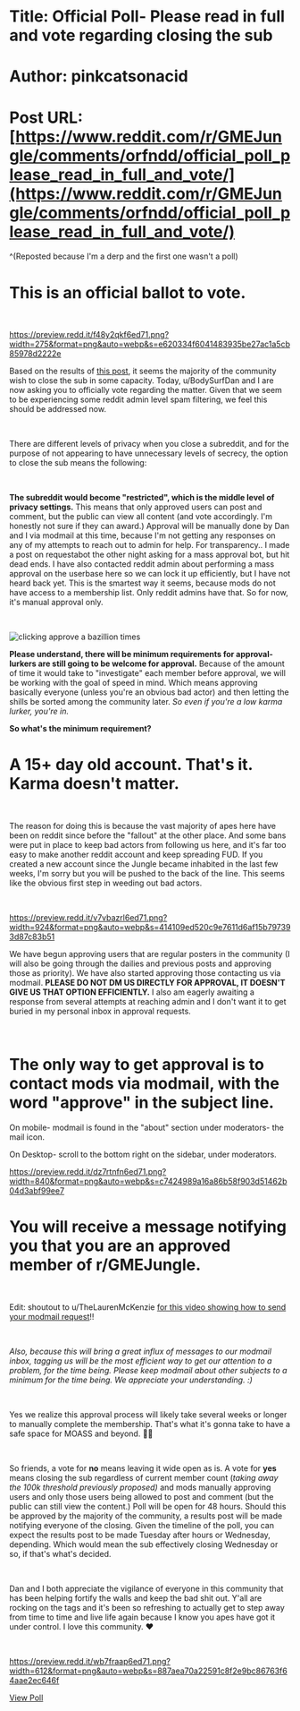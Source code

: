 # Title: Official Poll- Please read in full and vote regarding closing the sub
# Author: pinkcatsonacid
# Post URL: [https://www.reddit.com/r/GMEJungle/comments/orfndd/official_poll_please_read_in_full_and_vote/](https://www.reddit.com/r/GMEJungle/comments/orfndd/official_poll_please_read_in_full_and_vote/)


^(Reposted because I'm a derp and the first one wasn't a poll)

# This is an official ballot to vote.

&#x200B;

https://preview.redd.it/f48y2qkf6ed71.png?width=275&format=png&auto=webp&s=e620334f6041483935be27ac1a5cb85978d2222e

Based on the results of [this post](https://www.reddit.com/r/GMEJungle/comments/opi6uw/state_of_the_jungle_address_lets_talk_about_sub/?utm_source=share&utm_medium=web2x&context=3), it seems the majority of the community wish to close the sub in some capacity. Today, u/BodySurfDan and I are now asking you to officially vote regarding the matter. Given that we seem to be experiencing some reddit admin level spam filtering, we feel this should be addressed now.

&#x200B;

There are different levels of privacy when you close a subreddit, and for the purpose of not appearing to have unnecessary levels of secrecy, the option to close the sub means the following:

&#x200B;

**The subreddit would become "restricted", which is the middle level of privacy settings.** This means that only approved users can post and comment, but the public can view all content (and vote accordingly. I'm honestly not sure if they can award.) Approval will be manually done by Dan and I via modmail at this time, because I'm not getting any responses on any of my attempts to reach out to admin for help. For transparency.. I made a post on requestabot the other night asking for a mass approval bot, but hit dead ends. I have also contacted reddit admin about performing a mass approval on the userbase here so we can lock it up efficiently, but I have not heard back yet. This is the smartest way it seems, because mods do not have access to a membership list. Only reddit admins have that. So for now, it's manual approval only.

&#x200B;

![clicking approve a bazillion times](https://preview.redd.it/mw0b6tsh6ed71.png?width=220&format=png&auto=webp&s=b19f9ef78e09890039d83052d9fb31abad3d7aaf)

**Please understand, there will be minimum requirements for approval- lurkers are still going to be welcome for approval.** Because of the amount of time it would take to "investigate" each member before approval, we will be working with the goal of speed in mind. Which means approving basically everyone (unless you're an obvious bad actor) and then letting the shills be sorted among the community later. *So even if you're a low karma lurker, you're in.*

**So what's the minimum requirement?**

# A 15+ day old account. That's it. Karma doesn't matter.

&#x200B;

The reason for doing this is because the vast majority of apes here have been on reddit since before the "fallout" at the other place. And some bans were put in place to keep bad actors from following us here, and it's far too easy to make another reddit account and keep spreading FUD. If you created a new account since the Jungle became inhabited in the last few weeks, I'm sorry but you will be pushed to the back of the line. This seems like the obvious first step in weeding out bad actors.

&#x200B;

https://preview.redd.it/v7vbazrl6ed71.png?width=924&format=png&auto=webp&s=414109ed520c9e7611d6af15b797393d87c83b51

We have begun approving users that are regular posters in the community (I will also be going through the dailies and previous posts and approving those as priority). We have also started approving those contacting us via modmail. **PLEASE DO NOT DM US DIRECTLY FOR APPROVAL, IT DOESN'T GIVE US THAT OPTION EFFICIENTLY.** I also am eagerly awaiting a response from several attempts at reaching admin and I don't want it to get buried in my personal inbox in approval requests.

&#x200B;

# The only way to get approval is to contact mods via modmail, with the word "approve" in the subject line.

On mobile- modmail is found in the "about" section under moderators- the mail icon.

On Desktop- scroll to the bottom right on the sidebar, under moderators.

https://preview.redd.it/dz7rtnfn6ed71.png?width=840&format=png&auto=webp&s=c7424989a16a86b58f903d51462b04d3abf99ee7

# You will receive a message notifying you that you are an approved member of r/GMEJungle.

&#x200B;

Edit: shoutout to u/TheLaurenMcKenzie [for this video showing how to send your modmail request](https://www.reddit.com/r/GMEJungle/comments/orh047/quick_video_of_how_to_send_your_mod_mail_to/?utm_source=share&utm_medium=web2x&context=3)!!

&#x200B;

*Also, because this will bring a great influx of messages to our modmail inbox, tagging us will be the most efficient way to get our attention to a problem, for the time being. Please keep modmail about other subjects to a minimum for the time being. We appreciate your understanding. :)*

&#x200B;

Yes we realize this approval process will likely take several weeks or longer to manually complete the membership. That's what it's gonna take to have a safe space for MOASS and beyond. 🤷‍♀️

&#x200B;

So friends, a vote for **no** means leaving it wide open as is. A vote for **yes** means closing the sub regardless of current member count (*taking away the 100k threshold previously proposed)* and mods manually approving users and only those users being allowed to post and comment (but the public can still view the content.) Poll will be open for 48 hours. Should this be approved by the majority of the community, a results post will be made notifying everyone of the closing. Given the timeline of the poll, you can expect the results post to be made Tuesday after hours or Wednesday, depending. Which would mean the sub effectively closing Wednesday or so, if that's what's decided.

&#x200B;

Dan and I both appreciate the vigilance of everyone in this community that has been helping fortify the walls and keep the bad shit out. Y'all are rocking on the tags and it's been so refreshing to actually get to step away from time to time and live life again because I know you apes have got it under control. I love this community. ❤

&#x200B;

https://preview.redd.it/wb7fraap6ed71.png?width=612&format=png&auto=webp&s=887aea70a22591c8f2e9bc86763f64aae2ec646f

[View Poll](https://www.reddit.com/poll/orfndd)